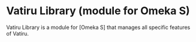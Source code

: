 Vatiru Library (module for Omeka S)
===================================

Vatiru Library is a module for [Omeka S] that manages all specific features of
Vatiru.
